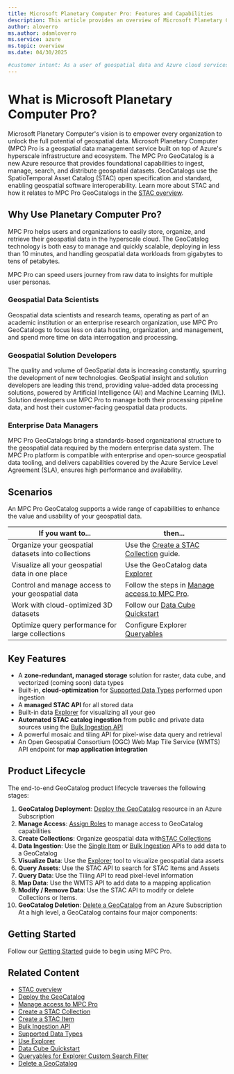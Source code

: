 ```yaml
---
title: Microsoft Planetary Computer Pro: Features and Capabilities
description: This article provides an overview of Microsoft Planetary Computer Pro Azure Service.
author: aloverro
ms.author: adamloverro
ms.service: azure
ms.topic: overview
ms.date: 04/30/2025

#customer intent: As a user of geospatial data and Azure cloud services, I want to undertand what Microsoft Planetary Computer Pro is so that I can determine it is the correct service for my use case.
---
```


# What is Microsoft Planetary Computer Pro?

Microsoft Planetary Computer's vision is to empower every organization to unlock the full potential of geospatial data. Microsoft Planetary Computer (MPC) Pro is a geospatial data management service built on top of Azure's hyperscale infrastructure and ecosystem. The MPC Pro GeoCatalog is a new Azure resource that provides foundational capabilities to ingest, manage, search, and distribute geospatial datasets. GeoCatalogs use the SpatioTemporal Asset Catalog (STAC) open specification and standard, enabling geospatial software interoperability. Learn more about STAC and how it relates to MPC Pro GeoCatalogs in the [STAC overview](./stac-overview.md).

## Why Use Planetary Computer Pro?

MPC Pro helps users and organizations to easily store, organize, and retrieve their geospatial data in the hyperscale cloud. The GeoCatalog technology is both easy to manage and quickly scalable, deploying in less than 10 minutes, and handling geospatial data workloads from gigabytes to tens of petabytes.

MPC Pro can speed users journey from raw data to insights for multiple user personas.

### Geospatial Data Scientists

Geospatial data scientists and research teams, operating as part of an academic institution or an enterprise research organization, use MPC Pro GeoCatalogs to focus less on data hosting, organization, and management, and spend more time on data interrogation and processing. 

### Geospatial Solution Developers

 The quality and volume of GeoSpatial data is increasing constantly, spurring the development of new technologies. GeoSpatial insight and solution developers are leading this trend, providing value-added data processing solutions, powered by Artificial Intelligence (AI) and Machine Learning (ML). Solution developers use MPC Pro to manage both their processing pipeline data, and host their customer-facing geospatial data products.

### Enterprise Data Managers

MPC Pro GeoCatalogs bring a standards-based organizational structure to the geospatial data required by the modern enterprise data system. The MPC Pro platform is compatible with enterprise and open-source geospatial data tooling, and delivers capabilities covered by the Azure Service Level Agreement (SLA), ensures high performance and availability.

## Scenarios
An MPC Pro GeoCatalog supports a wide range of capabilities to enhance the value and usability of your geospatial data.

| If you want to...                                      | then...                                                                                     |
|--------------------------------------------------------|--------------------------------------------------------------------------------------------|
| Organize your geospatial datasets into collections          | Use the [Create a STAC Collection](./create-stac-collection.md) guide. |
| Visualize all your geospatial data in one place | Use the GeoCatalog data [Explorer](./use-explorer.md) |
| Control and manage access to your geospatial data                       | Follow the steps in [Manage access to MPC Pro](./manage-access.md).                        |
| Work with cloud-optimized 3D datasets | Follow our [Data Cube Quickstart](./datacube-quickstart.md)
| Optimize query performance for large collections       | Configure Explorer [Queryables](./queryables-for-explorer-custom-search-filter.md) |

## Key Features
- A **zone-redundant, managed storage** solution for raster, data cube, and vectorized (coming soon) data types
- Built-in, **cloud-optimization** for [Supported Data Types](./supported-data-types.md) performed upon ingestion
- A **managed STAC API** for all stored data 
- Built-in data [Explorer](./use-explorer.md) for visualizing all your geo
- **Automated STAC catalog ingestion** from public and private data sources using the [Bulk Ingestion API](./bulk-ingestion-api.md)
- A powerful mosaic and tiling API for pixel-wise data query and retrieval
- An Open Geospatial Consortium (OGC) Web Map Tile Service (WMTS) API endpoint for **map application integration**

## Product Lifecycle                   

The end-to-end GeoCatalog product lifecycle traverses the following stages:

1. **GeoCatalog Deployment**: [Deploy the GeoCatalog](./deploy-geocatalog-resource.md) resource in an Azure Subscription
1. **Manage Access**: [Assign Roles](./manage-access.md) to manage access to GeoCatalog capabilities
1. **Create Collections**: Organize geospatial data with[STAC Collections](./create-stac-collection.md) 
1. **Data Ingestion**: Use the [Single Item](./create-stac-item.md) or [Bulk Ingestion](./bulk-ingestion-api.md) APIs to add data to a GeoCatalog
1. **Visualize Data**: Use the [Explorer](./use-explorer.md) tool to visualize geospatial data assets
1. **Query Assets**: Use the STAC API to search for STAC Items and Assets
1. **Query Data**: Use the Tiling API to read pixel-level information
1. **Map Data**: Use the WMTS API to add data to a mapping application
1. **Modify / Remove Data**: Use the STAC API to modify or delete Collections or Items.
1. **GeoCatalog Deletion**: [Delete a GeoCatalog](./delete-geocatalog-resource.md) from an Azure Subscription
At a high level, a GeoCatalog contains four major components:

## Getting Started
Follow our [Getting Started](./get-started-planetary-computer.md) guide to begin using MPC Pro.

## Related Content
- [STAC overview](./stac-overview.md)
- [Deploy the GeoCatalog](./deploy-geocatalog-resource.md)
- [Manage access to MPC Pro](./manage-access.md)
- [Create a STAC Collection](./create-stac-collection.md)
- [Create a STAC Item](./create-stac-item.md)
- [Bulk Ingestion API](./bulk-ingestion-api.md)
- [Supported Data Types](./supported-data-types.md)
- [Use Explorer](./use-explorer.md)
- [Data Cube Quickstart](./datacube-quickstart.md)
- [Queryables for Explorer Custom Search Filter](./queryables-for-explorer-custom-search-filter.md)
- [Delete a GeoCatalog](./delete-geocatalog-resource.md)
